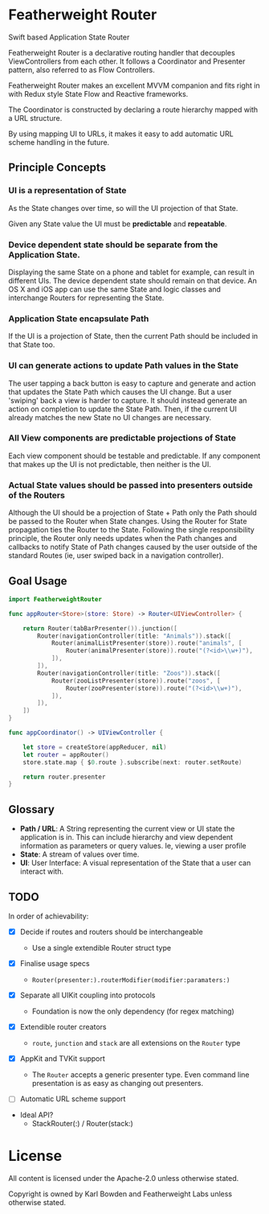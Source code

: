 # Featherweight Router

Swift based Application State Router

Featherweight Router is a declarative routing handler that decouples ViewControllers from each other. It follows a Coordinator and Presenter pattern, also referred to as Flow Controllers.

Featherweight Router makes an excellent MVVM companion and fits right in with Redux style State Flow and Reactive frameworks.

The Coordinator is constructed by declaring a route hierarchy mapped with a URL structure.

By using mapping UI to URLs, it makes it easy to add automatic URL scheme handling in the future.

## Principle Concepts

### UI is a representation of State

As the State changes over time, so will the UI projection of that State.

Given any State value the UI must be **predictable** and **repeatable**.

### Device dependent state should be separate from the Application State.

Displaying the same State on a phone and tablet for example, can result in different UIs. The device dependent state should remain on that device. An OS X and iOS app can use the same State and logic classes and interchange Routers for representing the State.

### Application State encapsulate Path

If the UI is a projection of State, then the current Path should be included in that State too.

### UI can generate actions to update Path values in the State

The user tapping a back button is easy to capture and generate and action that updates the State Path which causes the UI change. But a user 'swiping' back a view is harder to capture. It should instead generate an action on completion to update the State Path. Then, if the current UI already matches the new State no UI changes are necessary.

### All View components are predictable projections of State

Each view component should be testable and predictable. If any component that makes up the UI is not predictable, then neither is the UI.

### Actual State values should be passed into presenters outside of the Routers

Although the UI should be a projection of State + Path only the Path should be passed to the Router when State changes. Using the Router for State propagation ties the Router to the State. Following the single responsibility principle, the Router only needs updates when the Path changes and callbacks to notify State of Path changes caused by the user outside of the standard Routes (ie, user swiped back in a navigation controller).

## Goal Usage

```swift
import FeatherweightRouter

func appRouter<Store>(store: Store) -> Router<UIViewController> {

    return Router(tabBarPresenter()).junction([
        Router(navigationController(title: "Animals")).stack([
            Router(animalListPresenter(store)).route("animals", [
                Router(animalPresenter(store)).route("(?<id>\\w+)"),
            ]),
        ]),
        Router(navigationController(title: "Zoos")).stack([
            Router(zooListPresenter(store)).route("zoos", [
                Router(zooPresenter(store)).route("(?<id>\\w+)"),
            ]),
        ]),
    ])
}

func appCoordinator() -> UIViewController {

    let store = createStore(appReducer, nil)
    let router = appRouter()
    store.state.map { $0.route }.subscribe(next: router.setRoute)

    return router.presenter
}
```

## Glossary

- **Path / URL**: A String representing the current view or UI state the application is in. This can include hierarchy and view dependent information as parameters or query values. Ie, viewing a user profile
- **State**: A stream of values over time.
- **UI**: User Interface: A visual representation of the State that a user can interact with.

## TODO

In order of achievability:

- [X] Decide if routes and routers should be interchangeable
    - Use a single extendible Router struct type
- [X] Finalise usage specs
    - `Router(presenter:).routerModifier(modifier:paramaters:)`
- [X] Separate all UIKit coupling into protocols
    - Foundation is now the only dependency (for regex matching)
- [X] Extendible router creators
    - `route`, `junction` and `stack` are all extensions on the `Router` type
- [X] AppKit and TVKit support
    - The `Router` accepts a generic presenter type. Even command line presentation is as easy as changing out presenters.
- [ ] Automatic URL scheme support


- Ideal API?
	- StackRouter(:) / Router(stack:)

# License

All content is licensed under the Apache-2.0 unless otherwise stated.

Copyright is owned by Karl Bowden and Featherweight Labs unless otherwise stated.

